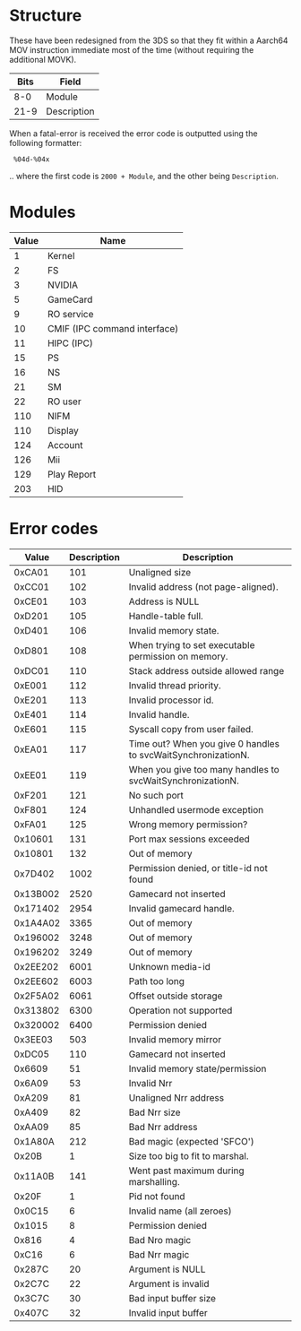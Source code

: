 # Structure

These have been redesigned from the 3DS so that they fit within a
Aarch64 MOV instruction immediate most of the time (without requiring
the additional MOVK).

| Bits | Field       |
| ---- | ----------- |
| 8-0  | Module      |
| 21-9 | Description |

When a fatal-error is received the error code is outputted using the
following formatter:

` %04d-%04x`

.. where the first code is `2000 + Module`, and the other being
`Description`.

# Modules

| Value | Name                         |
| ----- | ---------------------------- |
| 1     | Kernel                       |
| 2     | FS                           |
| 3     | NVIDIA                       |
| 5     | GameCard                     |
| 9     | RO service                   |
| 10    | CMIF (IPC command interface) |
| 11    | HIPC (IPC)                   |
| 15    | PS                           |
| 16    | NS                           |
| 21    | SM                           |
| 22    | RO user                      |
| 110   | NIFM                         |
| 110   | Display                      |
| 124   | Account                      |
| 126   | Mii                          |
| 129   | Play Report                  |
| 203   | HID                          |

# Error codes

| Value    | Description | Description                                                   |
| -------- | ----------- | ------------------------------------------------------------- |
| 0xCA01   | 101         | Unaligned size                                                |
| 0xCC01   | 102         | Invalid address (not page-aligned).                           |
| 0xCE01   | 103         | Address is NULL                                               |
| 0xD201   | 105         | Handle-table full.                                            |
| 0xD401   | 106         | Invalid memory state.                                         |
| 0xD801   | 108         | When trying to set executable permission on memory.           |
| 0xDC01   | 110         | Stack address outside allowed range                           |
| 0xE001   | 112         | Invalid thread priority.                                      |
| 0xE201   | 113         | Invalid processor id.                                         |
| 0xE401   | 114         | Invalid handle.                                               |
| 0xE601   | 115         | Syscall copy from user failed.                                |
| 0xEA01   | 117         | Time out? When you give 0 handles to svcWaitSynchronizationN. |
| 0xEE01   | 119         | When you give too many handles to svcWaitSynchronizationN.    |
| 0xF201   | 121         | No such port                                                  |
| 0xF801   | 124         | Unhandled usermode exception                                  |
| 0xFA01   | 125         | Wrong memory permission?                                      |
| 0x10601  | 131         | Port max sessions exceeded                                    |
| 0x10801  | 132         | Out of memory                                                 |
| 0x7D402  | 1002        | Permission denied, or title-id not found                      |
| 0x13B002 | 2520        | Gamecard not inserted                                         |
| 0x171402 | 2954        | Invalid gamecard handle.                                      |
| 0x1A4A02 | 3365        | Out of memory                                                 |
| 0x196002 | 3248        | Out of memory                                                 |
| 0x196202 | 3249        | Out of memory                                                 |
| 0x2EE202 | 6001        | Unknown media-id                                              |
| 0x2EE602 | 6003        | Path too long                                                 |
| 0x2F5A02 | 6061        | Offset outside storage                                        |
| 0x313802 | 6300        | Operation not supported                                       |
| 0x320002 | 6400        | Permission denied                                             |
| 0x3EE03  | 503         | Invalid memory mirror                                         |
| 0xDC05   | 110         | Gamecard not inserted                                         |
| 0x6609   | 51          | Invalid memory state/permission                               |
| 0x6A09   | 53          | Invalid Nrr                                                   |
| 0xA209   | 81          | Unaligned Nrr address                                         |
| 0xA409   | 82          | Bad Nrr size                                                  |
| 0xAA09   | 85          | Bad Nrr address                                               |
| 0x1A80A  | 212         | Bad magic (expected 'SFCO')                                   |
| 0x20B    | 1           | Size too big to fit to marshal.                               |
| 0x11A0B  | 141         | Went past maximum during marshalling.                         |
| 0x20F    | 1           | Pid not found                                                 |
| 0x0C15   | 6           | Invalid name (all zeroes)                                     |
| 0x1015   | 8           | Permission denied                                             |
| 0x816    | 4           | Bad Nro magic                                                 |
| 0xC16    | 6           | Bad Nrr magic                                                 |
| 0x287C   | 20          | Argument is NULL                                              |
| 0x2C7C   | 22          | Argument is invalid                                           |
| 0x3C7C   | 30          | Bad input buffer size                                         |
| 0x407C   | 32          | Invalid input buffer                                          |
